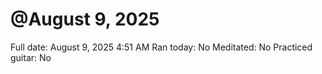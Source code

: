 # @August 9, 2025

Full date: August 9, 2025 4:51 AM
Ran today: No
Meditated: No
Practiced guitar: No